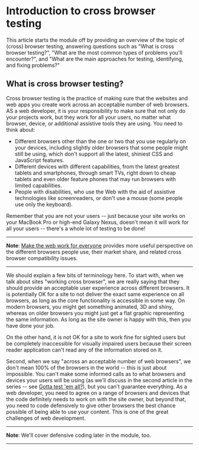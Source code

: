 # Introduction to cross browser testing

This article starts the module off by providing an overview of the topic of (cross) browser testing, answering questions such as "What is cross browser testing?", "What are the most common types of problems you'll encounter?", and "What are the main approaches for testing, identifying, and fixing problems?"

## What is cross browser testing?

Cross browser testing is the practice of making sure that the websites and web apps you create work across an acceptable number of web browsers. AS a web developer, it is your responsibility to make sure that not only do your projects work, but they work for all your users, no matter what browser, device, or additional assistive tools they are using. You need to think about:

* Different browsers other than the one or two that you use regularly on your devices, including slightly older browsers that some people might still be using, which don't support all the latest, shiniest CSS and JavaScript features.
* Different devices with different capabilities, from the latest greatest tablets and smartphones, through smart TVs, right down to cheap tablets and even older feature phones that may run browsers with limited capabilities.
* People with disabilities, who use the Web with the aid of assistive technologies like screenreaders, or don't use a mouse (some people use only the keyboard).

Remember that you are not your users -- just because your site works on your MacBook Pro or high-end Galaxy Nexus, doesn't mean it will work for all your users -- there's a whole lot of testing to be done!

<hr>

**Note**: [Make the web work for everyone](https://hacks.mozilla.org/2016/07/make-the-web-work-for-everyone/) provides more useful perspective on the different browsers people use, their market share, and related cross browser compatibility issues.

<hr>

We should explain a few bits of terminology here. To start with, when we talk about sites "working cross browser", we are really saying that they should provide an acceptable user experience across different browsers. It is potentially OK for a site to not deliver the exact same experience on all browsers, as long as the core functionality is accessible in some way. On modern browsers, you might get something animated, 3D and shiny, whereas on older browsers you might just get a flat graphic representing the same information. As long as the site owner is happy with this, then you have done your job.

On the other hand, it is not OK for a site to work fine for sighted users but be completely inaccessible for visually impaired users because their screen reader application can't read any of the information stored on it.

Second, when we say "across an acceptable number of web browsers", we don't mean 100% of the browsers in the world -- this is just about impossible. You can't make some informed calls as to what browsers and devices your users will be using (as we'll discuss in the second article in the series -- see [Gotta test 'em all?](https://github.com/AndrewSRea/My_Learning_Port/tree/main/JavaScript/Tools_and_Testing/Cross_Browser_Testing/Strategies_for_Testing#gotta-test-em-all)), but you can't guarantee everything. As a web developer, you need to agree on a range of browsers and devices that the code definitely needs to work on with the site owner, but beyond that, you need to code defensively to give other browsers the best chance possible of being able to use your content. This is one of the great challenges of web development.

<hr>

**Note**: We'll cover defensive coding later in the module, too.

<hr>